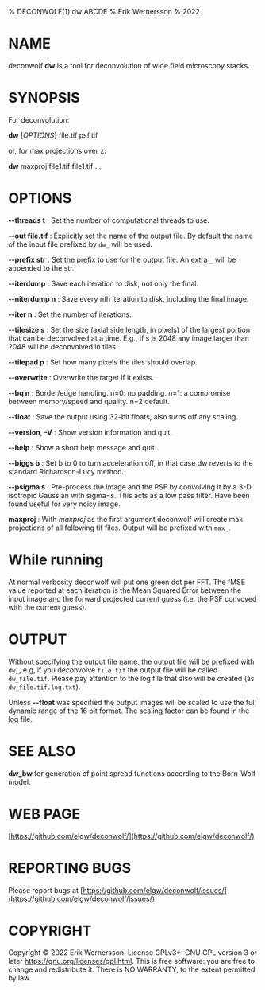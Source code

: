 % DECONWOLF(1) dw ABCDE
% Erik Wernersson
% 2022

# NAME
deconwolf **dw** is a tool for deconvolution of wide field microscopy stacks.

# SYNOPSIS
For deconvolution:

**dw** [*OPTIONS*] file.tif psf.tif

or, for max projections over z:

**dw** maxproj file1.tif file1.tif ...

# OPTIONS
**\--threads t**
: Set the number of computational threads to use.

**\--out file.tif**
: Explicitly set the name of the output file. By default the name of the
input file prefixed by `dw_` will be used.

**\--prefix str**
: Set the prefix to use for the output file. An extra `_` will be appended
to the str.

**\--iterdump**
: Save each iteration to disk, not only the final.

**\--niterdump n**
: Save every nth iteration to disk, including the final image.

**\--iter n**
: Set the number of iterations.

**\--tilesize s**
: Set the size (axial side length, in pixels) of the largest portion that
can be deconvolved at a time. E.g., if s is 2048 any image larger than 2048
will be deconvolved in tiles.

**\--tilepad p**
: Set how many pixels the tiles should overlap.

**\--overwrite**
: Overwrite the target if it exists.

**\--bq n**
: Border/edge handling. n=0: no padding. n=1: a compromise between memory/speed
and quality. n=2 default.

**\--float**
: Save the output using 32-bit floats, also turns off any scaling.

**\--version**, **-V**
: Show version information and quit.

**\--help**
: Show a short help message and quit.

**\--biggs b**
: Set b to 0 to turn acceleration off, in that case dw reverts to the standard
Richardson-Lucy method.

**\--psigma s**
: Pre-process the image and the PSF by convolving it by a 3-D isotropic
Gaussian with sigma=s. This acts as a low pass filter.
Have been found useful for very noisy image.

**maxproj**
: With *maxproj* as the first argument deconwolf will create max
projections of all following tif files. Output will be prefixed with `max_`.

# While running
At normal verbosity deconwolf will put one green dot per FFT. The fMSE value
reported at each iteration is the Mean Squared Error between the input image
and the forward projected current guess (i.e. the PSF convoved with the
current guess).

# OUTPUT
Without specifying the output file name, the output file will
be prefixed with `dw_`, e.g, if you deconvolve `file.tif`
the output file will be called `dw_file.tif`. Please pay attention
to the log file that also will be created (as `dw_file.tif.log.txt`).

Unless **\--float** was specified the output images will be scaled
to use the full dynamic range of the 16 bit format. The scaling factor
can be found in the log file.

# SEE ALSO
**dw_bw** for generation of point spread functions according to
the Born-Wolf model.

# WEB PAGE
[https://github.com/elgw/deconwolf/](https://github.com/elgw/deconwolf/)

# REPORTING BUGS
Please report bugs at
[https://github.com/elgw/deconwolf/issues/](https://github.com/elgw/deconwolf/issues/)

# COPYRIGHT
Copyright © 2022 Erik Wernersson.  License GPLv3+: GNU GPL version 3 or later
<https://gnu.org/licenses/gpl.html>.
This is free software: you are free to change and redistribute it.  There is NO WARRANTY, to the
extent permitted by law.
